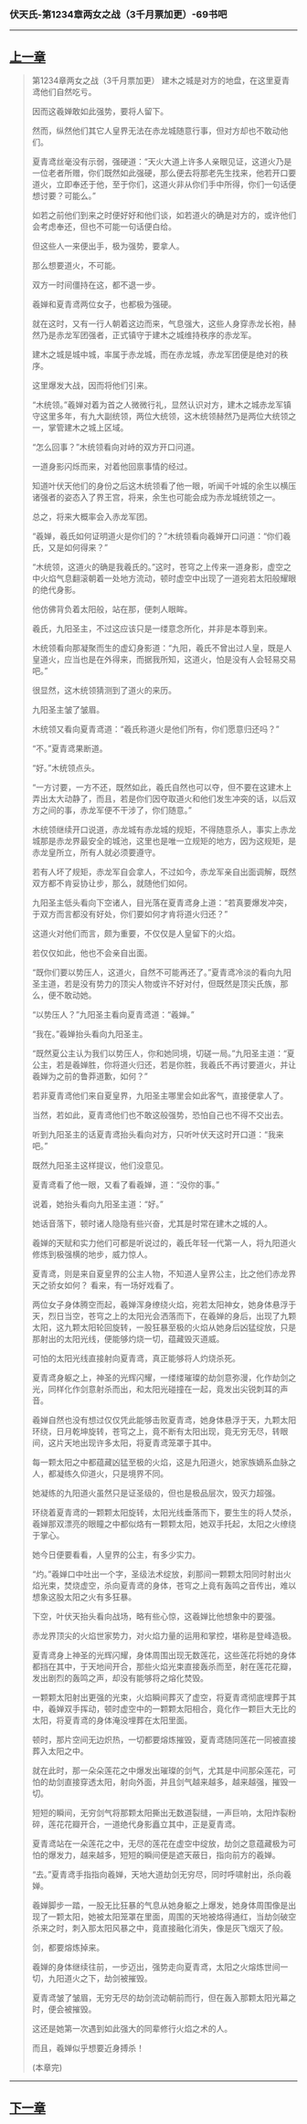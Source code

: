 ### 伏天氏-第1234章两女之战（3千月票加更）-69书吧

--------
[上一章](./ac3ba720f6b28780bfe84a2199568c15.md)
--------


>
>
>
>第1234章两女之战（3千月票加更）
>建木之城是对方的地盘，在这里夏青鸢他们自然吃亏。
>
>因而这羲婵敢如此强势，要将人留下。
>
>然而，纵然他们其它人皇界无法在赤龙城随意行事，但对方却也不敢动他们。
>
>夏青鸢丝毫没有示弱，强硬道：“天火大道上许多人亲眼见证，这道火乃是一位老者所赠，你们既然如此强硬，那么便去将那老先生找来，他若开口要道火，立即奉还于他，至于你们，这道火非从你们手中所得，你们一句话便想讨要？可能么。”
>
>如若之前他们到来之时便好好和他们谈，如若道火的确是对方的，或许他们会考虑奉还，但也不可能一句话便白给。
>
>但这些人一来便出手，极为强势，要拿人。
>
>那么想要道火，不可能。
>
>双方一时间僵持在这，都不退一步。
>
>羲婵和夏青鸢两位女子，也都极为强硬。
>
>就在这时，又有一行人朝着这边而来，气息强大，这些人身穿赤龙长袍，赫然乃是赤龙军团强者，正式镇守于建木之城维持秩序的赤龙军。
>
>建木之城是城中城，率属于赤龙城，而在赤龙城，赤龙军团便是绝对的秩序。
>
>这里爆发大战，因而将他们引来。
>
>“木统领。”羲婵对着为首之人微微行礼，显然认识对方，建木之城赤龙军镇守这里多年，有九大副统领，两位大统领，这木统领赫然乃是两位大统领之一，掌管建木之城上区域。
>
>“怎么回事？”木统领看向对峙的双方开口问道。
>
>一道身影闪烁而来，对着他回禀事情的经过。
>
>知道叶伏天他们的身份之后这木统领看了他一眼，听闻千叶城的余生以横压诸强者的姿态入了界王宫，将来，余生也可能会成为赤龙城统领之一。
>
>总之，将来大概率会入赤龙军团。
>
>“羲婵，羲氏如何证明道火是你们的？”木统领看向羲婵开口问道：“你们羲氏，又是如何得来？”
>
>“木统领，这道火的确是我羲氏的。”这时，苍穹之上传来一道身影，虚空之中火焰气息翻滚朝着一处地方流动，顿时虚空中出现了一道宛若太阳般耀眼的绝代身影。
>
>他仿佛背负着太阳般，站在那，便刺人眼眸。
>
>羲氏，九阳圣主，不过这应该只是一缕意念所化，并非是本尊到来。
>
>木统领看向那凝聚而生的虚幻身影道：“九阳，羲氏不曾出过人皇，既是人皇道火，应当也是在外得来，而据我所知，这道火，怕是没有人会轻易交易吧。”
>
>很显然，这木统领猜测到了道火的来历。
>
>九阳圣主皱了皱眉。
>
>木统领又看向夏青鸢道：“羲氏称道火是他们所有，你们愿意归还吗？”
>
>“不。”夏青鸢果断道。
>
>“好。”木统领点头。
>
>“一方讨要，一方不还，既然如此，羲氏自然也可以夺，但不要在这建木上弄出太大动静了，而且，若是你们因夺取道火和他们发生冲突的话，以后双方之间的事，赤龙军便不干涉了，你们随意。”
>
>木统领继续开口说道，赤龙城有赤龙城的规矩，不得随意杀人，事实上赤龙城那是赤龙界最安全的城池，这里也是唯一立规矩的地方，因为这规矩，是赤龙皇所立，所有人就必须要遵守。
>
>若有人坏了规矩，赤龙军自会拿人，不过如今，赤龙军亲自出面调解，既然双方都不肯妥协让步，那么，就随他们如何。
>
>九阳圣主低头看向下空诸人，目光落在夏青鸢身上道：“若真要爆发冲突，于双方而言都没有好处，你们要如何才肯将道火归还？”
>
>这道火对他们而言，颇为重要，不仅仅是人皇留下的火焰。
>
>若仅仅如此，他也不会亲自出面。
>
>“既你们要以势压人，这道火，自然不可能再还了。”夏青鸢冷淡的看向九阳圣主道，若是没有势力的顶尖人物或许不好对付，但既然是顶尖氏族，那么，便不敢动她。
>
>“以势压人？”九阳圣主看向夏青鸢道：“羲婵。”
>
>“我在。”羲婵抬头看向九阳圣主。
>
>“既然夏公主认为我们以势压人，你和她同境，切磋一局。”九阳圣主道：“夏公主，若是羲婵胜，你将道火归还，若是你胜，我羲氏不再讨要道火，并让羲婵为之前的鲁莽道歉，如何？”
>
>若非夏青鸢他们来自夏皇界，九阳圣主哪里会如此客气，直接便拿人了。
>
>当然，若如此，夏青鸢他们也不敢这般强势，恐怕自己也不得不交出去。
>
>听到九阳圣主的话夏青鸢抬头看向对方，只听叶伏天这时开口道：“我来吧。”
>
>既然九阳圣主这样提议，他们没意见。
>
>夏青鸢看了他一眼，又看了看羲婵，道：“没你的事。”
>
>说着，她抬头看向九阳圣主道：“好。”
>
>她话音落下，顿时诸人隐隐有些兴奋，尤其是时常在建木之城的人。
>
>羲婵的天赋和实力他们可都是听说过的，羲氏年轻一代第一人，将九阳道火修炼到极强横的地步，威力惊人。
>
>夏青鸢，则是来自夏皇界的公主人物，不知道人皇界公主，比之他们赤龙界天之骄女如何？
>看来，有一场好戏看了。
>
>两位女子身体腾空而起，羲婵浑身缭绕火焰，宛若太阳神女，她身体悬浮于天，烈日当空，苍穹之上的太阳光会洒落而下，在羲婵的身后，出现了九颗太阳，这九颗太阳轮回旋转，一股狂暴至极的火焰从她身后凶猛绽放，只是那射出的太阳光线，便能够灼烧一切，蕴藏毁灭道威。
>
>可怕的太阳光线直接射向夏青鸢，真正能够将人灼烧杀死。
>
>夏青鸢身躯之上，神圣的光辉闪耀，一缕缕璀璨的劫剑意弥漫，化作劫剑之光，同样化作剑意射杀而出，和太阳光碰撞在一起，竟发出尖锐刺耳的声音。
>
>羲婵自然也没有想过仅仅凭此能够击败夏青鸢，她身体悬浮于天，九颗太阳环绕，日月乾坤旋转，苍穹之上，竟不断有太阳出现，竟无穷无尽，转眼间，这片天地出现许多太阳，将夏青鸢笼罩于其中。
>
>每一颗太阳之中都蕴藏凶猛至极的火焰，这是九阳道火，她家族嫡系血脉之人，都凝练久仰道火，只是境界不同。
>
>她凝练的九阳道火虽然只是证圣级的，但也是极品层次，毁灭力超强。
>
>环绕着夏青鸢的一颗颗太阳旋转，太阳光线垂落而下，要生生的将人焚杀，羲婵那双漂亮的眼瞳之中都似烙有一颗颗太阳，她双手托起，太阳之火缭绕于掌心。
>
>她今日便要看看，人皇界的公主，有多少实力。
>
>“灼。”羲婵口中吐出一个字，圣级法术绽放，刹那间一颗颗太阳同时射出火焰光束，焚烧虚空，杀向夏青鸢的身体，苍穹之上竟有轰鸣之音传出，难以想象这股太阳之火有多狂暴。
>
>下空，叶伏天抬头看向战场，略有些心惊，这羲婵比他想象中的要强。
>
>赤龙界顶尖的火焰世家势力，对火焰力量的运用和掌控，堪称是登峰造极。
>
>夏青鸢身上神圣的光辉闪耀，身体周围出现无数莲花，这些莲花将她的身体都挡在其中，于天地间开合，那些火焰光束直接轰杀而至，射在莲花花瓣，发出剧烈的轰鸣之声，却没有能够将之熔化焚毁。
>
>一颗颗太阳射出更强的光束，火焰瞬间葬灭了虚空，将夏青鸢彻底埋葬于其中，羲婵双手挥动，顿时虚空中的一颗颗太阳相合，竟化作一颗巨大无比的太阳，将夏青鸢的身体淹没埋葬在太阳里面。
>
>顿时，那片空间无边炽热，一切都要熔炼摧毁，夏青鸢随同莲花一同被直接葬入太阳之中。
>
>就在此时，那一朵朵莲花之中爆发出璀璨的剑气，尤其是中间那朵莲花，可怕的劫剑直接穿透太阳，射向外面，并且剑气越来越多，越来越强，摧毁一切。
>
>短短的瞬间，无穷剑气将那颗太阳撕出无数道裂缝，一声巨响，太阳炸裂粉碎，莲花花瓣开合，一道绝代身影矗立其中，正是夏青鸢。
>
>夏青鸢站在一朵莲花之中，无尽的莲花在虚空中绽放，劫剑之意蕴藏极为可怕的爆发力，越来越多，短短的瞬间便是遮天蔽日，指向前方的羲婵。
>
>“去。”夏青鸢手指指向羲婵，天地大道劫剑无穷尽，同时呼啸射出，杀向羲婵。
>
>羲婵脚步一踏，一股无比狂暴的气息从她身躯之上爆发，她身体周围像是出现了一颗太阳，她被太阳笼罩在里面，周围的天地被烙得通红，当劫剑破空杀来之时，刺入那太阳风暴之中，竟直接融化消失，像是灰飞烟灭了般。
>
>剑，都要熔炼掉来。
>
>羲婵的身体继续往前，一步迈出，强势走向夏青鸢，太阳之火熔炼世间一切，九阳道火之下，劫剑被摧毁。
>
>夏青鸢皱了皱眉，无穷无尽的劫剑流动朝前而行，但在轰入那颗太阳光幕之时，便会被摧毁。
>
>这还是她第一次遇到如此强大的同辈修行火焰之术的人。
>
>而且，羲婵似乎想要近身搏杀！
>
>(本章完)
>
>

--------
[下一章](./2499b5d6c451e9f6c88025b47d6fe239.md)
--------

